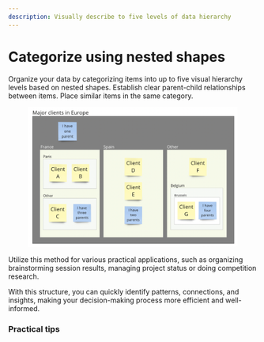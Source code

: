 ```yaml
---
description: Visually describe to five levels of data hierarchy
---
```


# Categorize using nested shapes

Organize your data by categorizing items into up to five visual hierarchy levels based on nested shapes. Establish clear parent-child relationships between items. Place similar items in the same category.

<figure><img src="../.gitbook/assets/VisualData_hierarchies_01.png" alt=""><figcaption></figcaption></figure>

Utilize this method for various practical applications, such as organizing brainstorming session results, managing project status or doing competition research.&#x20;

With this structure, you can quickly identify patterns, connections, and insights, making your decision-making process more efficient and well-informed.



### Practical tips

